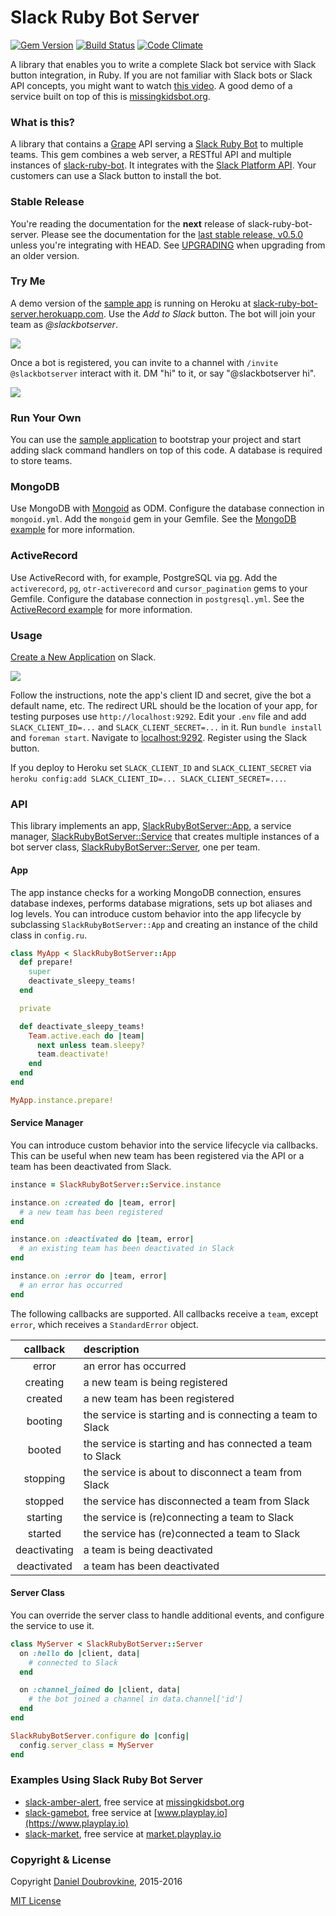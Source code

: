 Slack Ruby Bot Server
=====================

[![Gem Version](https://badge.fury.io/rb/slack-ruby-bot-server.svg)](https://badge.fury.io/rb/slack-ruby-bot-server)
[![Build Status](https://travis-ci.org/slack-ruby/slack-ruby-bot-server.svg?branch=master)](https://travis-ci.org/slack-ruby/slack-ruby-bot-server)
[![Code Climate](https://codeclimate.com/github/slack-ruby/slack-ruby-bot-server.svg)](https://codeclimate.com/github/slack-ruby/slack-ruby-bot-server)

A library that enables you to write a complete Slack bot service with Slack button integration, in Ruby. If you are not familiar with Slack bots or Slack API concepts, you might want to watch [this video](http://code.dblock.org/2016/03/11/your-first-slack-bot-service-video.html). A good demo of a service built on top of this is [missingkidsbot.org](http://missingkidsbot.org).

### What is this?

A library that contains a [Grape](http://github.com/ruby-grape/grape) API serving a [Slack Ruby Bot](https://github.com/slack-ruby/slack-ruby-bot) to multiple teams. This gem combines a web server, a RESTful API and multiple instances of [slack-ruby-bot](https://github.com/slack-ruby/slack-ruby-bot). It integrates with the [Slack Platform API](https://medium.com/slack-developer-blog/launch-platform-114754258b91#.od3y71dyo). Your customers can use a Slack button to install the bot.

### Stable Release

You're reading the documentation for the **next** release of slack-ruby-bot-server. Please see the documentation for the [last stable release, v0.5.0](https://github.com/slack-ruby/slack-ruby-bot-server/blob/v0.5.0/README.md) unless you're integrating with HEAD. See [UPGRADING](UPGRADING.md) when upgrading from an older version.

### Try Me

A demo version of the [sample app](sample_app) is running on Heroku at [slack-ruby-bot-server.herokuapp.com](https://slack-ruby-bot-server.herokuapp.com). Use the _Add to Slack_ button. The bot will join your team as _@slackbotserver_.

![](images/slackbutton.gif)

Once a bot is registered, you can invite to a channel with `/invite @slackbotserver` interact with it. DM "hi" to it, or say "@slackbotserver hi".

![](images/slackbotserver.gif)

### Run Your Own

You can use the [sample application](sample_app) to bootstrap your project and start adding slack command handlers on top of this code. A database is required to store teams.

### MongoDB

Use MongoDB with [Mongoid](https://github.com/mongodb/mongoid) as ODM. Configure the database connection in `mongoid.yml`. Add the `mongoid` gem in your Gemfile. See the [MongoDB example](sample_apps/sample_app_mongoid) for more information.

### ActiveRecord

Use ActiveRecord with, for example, PostgreSQL via [pg](https://github.com/ged/ruby-pg). Add the `activerecord`, `pg`, `otr-activerecord` and `cursor_pagination` gems to your Gemfile. Configure the database connection in `postgresql.yml`. See the [ActiveRecord example](sample_apps/sample_app_activerecord) for more information.

### Usage

[Create a New Application](https://api.slack.com/applications/new) on Slack.

![](images/new.png)

Follow the instructions, note the app's client ID and secret, give the bot a default name, etc. The redirect URL should be the location of your app, for testing purposes use `http://localhost:9292`. Edit your `.env` file and add `SLACK_CLIENT_ID=...` and `SLACK_CLIENT_SECRET=...` in it. Run `bundle install` and `foreman start`. Navigate to [localhost:9292](http://localhost:9292). Register using the Slack button.

If you deploy to Heroku set `SLACK_CLIENT_ID` and `SLACK_CLIENT_SECRET` via `heroku config:add SLACK_CLIENT_ID=... SLACK_CLIENT_SECRET=...`.

### API

This library implements an app, [SlackRubyBotServer::App](lib/slack-ruby-bot-server/app.rb), a service manager, [SlackRubyBotServer::Service](lib/slack-ruby-bot-server/service.rb) that creates multiple instances of a bot server class, [SlackRubyBotServer::Server](lib/slack-ruby-bot-server/server.rb), one per team.

#### App

The app instance checks for a working MongoDB connection, ensures database indexes, performs database migrations, sets up bot aliases and log levels. You can introduce custom behavior into the app lifecycle by subclassing `SlackRubyBotServer::App` and creating an instance of the child class in `config.ru`.

```ruby
class MyApp < SlackRubyBotServer::App
  def prepare!
    super
    deactivate_sleepy_teams!
  end

  private

  def deactivate_sleepy_teams!
    Team.active.each do |team|
      next unless team.sleepy?
      team.deactivate!
    end
  end
end
```

```ruby
MyApp.instance.prepare!
```

#### Service Manager

You can introduce custom behavior into the service lifecycle via callbacks. This can be useful when new team has been registered via the API or a team has been deactivated from Slack.

```ruby
instance = SlackRubyBotServer::Service.instance

instance.on :created do |team, error|
  # a new team has been registered
end

instance.on :deactivated do |team, error|
  # an existing team has been deactivated in Slack
end

instance.on :error do |team, error|
  # an error has occurred
end
```

The following callbacks are supported. All callbacks receive a `team`, except `error`, which receives a `StandardError` object.

| callback       |  description                                                     |
|:--------------:|:-----------------------------------------------------------------|
| error          | an error has occurred                                            |
| creating       | a new team is being registered                                   |
| created        | a new team has been registered                                   |
| booting        | the service is starting and is connecting a team to Slack        |
| booted         | the service is starting and has connected a team to Slack        |
| stopping       | the service is about to disconnect a team from Slack             |
| stopped        | the service has disconnected a team from Slack                   |
| starting       | the service is (re)connecting a team to Slack                    |
| started        | the service has (re)connected a team to Slack                    |
| deactivating   | a team is being deactivated                                      |
| deactivated    | a team has been deactivated                                      |

#### Server Class

You can override the server class to handle additional events, and configure the service to use it.

```ruby
class MyServer < SlackRubyBotServer::Server
  on :hello do |client, data|
    # connected to Slack
  end

  on :channel_joined do |client, data|
    # the bot joined a channel in data.channel['id']
  end
end

SlackRubyBotServer.configure do |config|
  config.server_class = MyServer
end
```

### Examples Using Slack Ruby Bot Server

* [slack-amber-alert](https://github.com/dblock/slack-amber-alert), free service at [missingkidsbot.org](https://www.missingkidsbot.org)
* [slack-gamebot](https://github.com/dblock/slack-gamebot), free service at [www.playplay.io](https://www.playplay.io)
* [slack-market](https://github.com/dblock/slack-market), free service at [market.playplay.io](https://market.playplay.io)

### Copyright & License

Copyright [Daniel Doubrovkine](http://code.dblock.org), 2015-2016

[MIT License](LICENSE)
